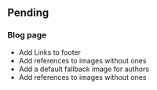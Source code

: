 ## Pending

### Blog page

- Add Links to footer
- Add references to images without ones
- Add a default fallback image for authors
- Add references to images without ones
